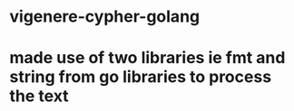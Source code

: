 # vigenere-cypher-golang
# made use of two libraries ie fmt and string from go libraries to process the text 
